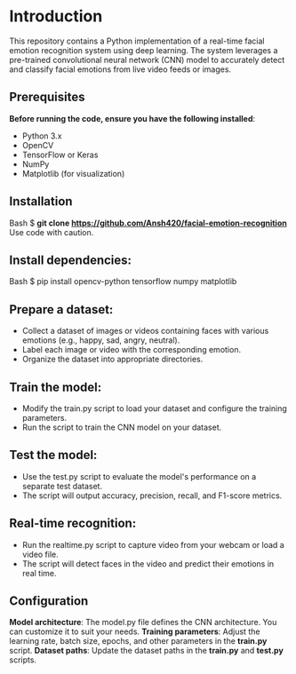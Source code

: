 # Introduction

This repository contains a Python implementation of a real-time facial emotion recognition system using deep learning. The system leverages a pre-trained convolutional neural network (CNN) model to accurately detect and classify facial emotions from live video feeds or images.

## Prerequisites
**Before running the code, ensure you have the following installed**:

- Python 3.x
- OpenCV
- TensorFlow or Keras
- NumPy
- Matplotlib (for visualization)

  
## Installation

Bash
$ **git clone https://github.com/Ansh420/facial-emotion-recognition**
Use code with caution.

## Install dependencies:
Bash
$ pip install opencv-python tensorflow numpy matplotlib


## Prepare a dataset:

- Collect a dataset of images or videos containing faces with various emotions (e.g., happy, sad, angry, neutral).
- Label each image or video with the corresponding emotion.
- Organize the dataset into appropriate directories.

## Train the model:

- Modify the train.py script to load your dataset and configure the training parameters.
- Run the script to train the CNN model on your dataset.

## Test the model:

- Use the test.py script to evaluate the model's performance on a separate test dataset.
- The script will output accuracy, precision, recall, and F1-score metrics.

## Real-time recognition:

- Run the realtime.py script to capture video from your webcam or load a video file.
- The script will detect faces in the video and predict their emotions in real time.
  
## Configuration
**Model architecture**: The model.py file defines the CNN architecture. You can customize it to suit your needs.
**Training parameters**: Adjust the learning rate, batch size, epochs, and other parameters in the **train.py** script.
**Dataset paths**: Update the dataset paths in the **train.py** and **test.py** scripts.
